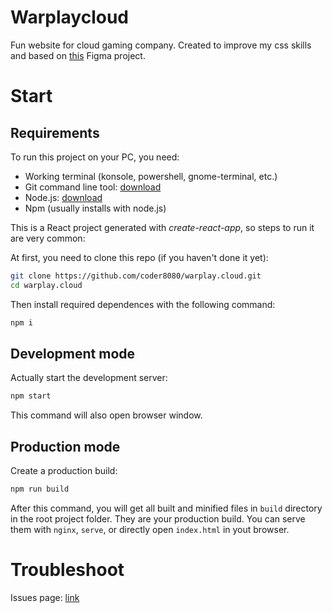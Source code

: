 # Warplaycloud

Fun website for cloud gaming company. Created to improve my css skills and
based on [this](https://www.figma.com/file/6rZ2mZiOVinWUpqP9hpTDn/Warplaycloud?node-id=2%3A2)
Figma project.

# Start

## Requirements

To run this project on your PC, you need:

- Working terminal (konsole, powershell, gnome-terminal, etc.)
- Git command line tool: [download](https://git-scm.com/downloads)
- Node.js: [download](https://nodejs.org/en/download/)
- Npm (usually installs with node.js)

This is a React project generated with _create-react-app_, so steps to run it
are very common:

At first, you need to clone this repo (if you haven't done it yet):

```bash
git clone https://github.com/coder8080/warplay.cloud.git
cd warplay.cloud
```

Then install required dependences with the following command:

```bash
npm i
```

## Development mode

Actually start the development server:

```bash
npm start
```

This command will also open browser window.

## Production mode

Create a production build:

```bash
npm run build
```

After this command, you will get all built and minified files in `build` directory in the root project folder. They are your production build. You can serve them with `nginx`, `serve`, or directly open `index.html` in yout browser.

# Troubleshoot

Issues page: [link](https://github.com/coder8080/warplay.cloud/issues)
